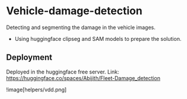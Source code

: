 # Vehicle-damage-detection
Detecting and segmenting the damage in the vehicle images.

- Using huggingface clipseg and SAM models to prepare the solution.

## Deployment
Deployed in the huggingface free server.
Link: https://huggingface.co/spaces/Abijith/Fleet-Damage_detection

!image[helpers/vdd.png]

